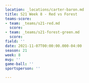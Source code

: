 ```yaml
---
location: _locations/carter-baron.md
title: S21 Week 8 - Red vs Forest
teams-score:
- team: _teams/s21-red.md
  score: 
- team: _teams/s21-forest-green.md
  score: 
field: ''
date: 2021-11-07T00:00:00.000-04:00
season: 21
week: 8
mvp: ''
game-ball: ''
sportsperson: ''

---
```

